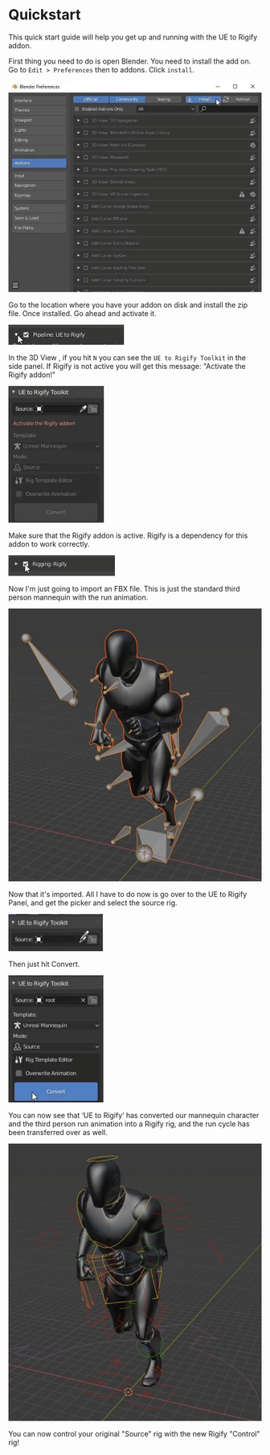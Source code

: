 # Quickstart

This quick start guide will help you get up and running with the UE to Rigify addon.

First thing you need to do is open Blender. You need to install the add on. Go to `Edit > Preferences` then to addons. Click `install`.

![1](./images/quickstart/1.jpg)

Go to the location where you have your addon on disk and install the zip file. Once installed. Go ahead and activate it.

![2](./images/quickstart/2.jpg)

In the 3D View , if you hit `N` you can see the `UE to Rigify Toolkit` in the side panel. If Rigify is not active you will get this message: "Activate the Rigify addon!"

![3](./images/quickstart/3.jpg)

Make sure that the Rigify addon is active. Rigify is a dependency for this addon to work correctly.

![4](./images/quickstart/4.jpg)

Now I'm just going to import an FBX file. This is just the standard third person mannequin with the run animation.

![6](./images/quickstart/6.jpg)

Now that it's imported. All I have to do now is go over to the UE to Rigify Panel, and get the picker and select the source rig.

![7](./images/quickstart/7.jpg)

Then just hit Convert.

![8](./images/quickstart/8.jpg)

You can now see that ‘UE to Rigify’ has converted our mannequin character and the third person run animation into a Rigify rig, and the run cycle has been transferred over as well.

![9](./images/quickstart/9.jpg)

You can now control your original "Source" rig with the new Rigify "Control" rig!
